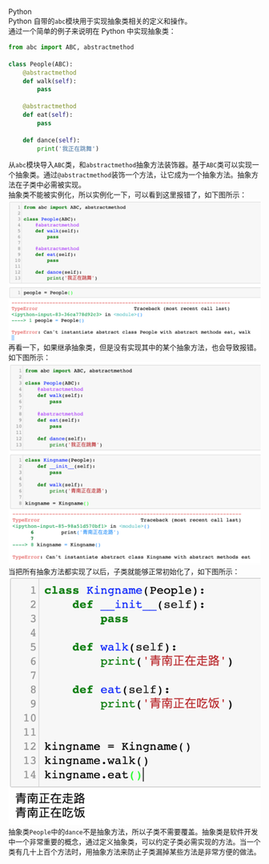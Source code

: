Python<br />Python 自带的`abc`模块用于实现抽象类相关的定义和操作。<br />通过一个简单的例子来说明在 Python 中实现抽象类：
```python
from abc import ABC, abstractmethod

class People(ABC):
    @abstractmethod
    def walk(self):
        pass
    
    @abstractmethod
    def eat(self):
        pass
    
    def dance(self):
        print('我正在跳舞')
```
从`abc`模块导入`ABC`类，和`abstractmethod`抽象方法装饰器。基于`ABC`类可以实现一个抽象类。通过`@abstractmethod`装饰一个方法，让它成为一个抽象方法。抽象方法在子类中必需被实现。<br />抽象类不能被实例化，所以实例化一下，可以看到这里报错了，如下图所示：<br />![2021-10-06-22-01-15-666724.png](./img/1633528957707-2a5f878a-7ad9-4d0c-b958-c5c7639b3b08.png)<br />再看一下，如果继承抽象类，但是没有实现其中的某个抽象方法，也会导致报错。如下图所示：<br />![2021-10-06-22-01-15-812759.png](./img/1633528957902-e54df53a-c51f-46b9-87d5-fafa45b9afa4.png)<br />当把所有抽象方法都实现了以后，子类就能够正常初始化了，如下图所示：<br />![2021-10-06-22-01-15-922727.png](./img/1633528957817-17d307c4-9831-4045-ae2f-fe13526adb55.png)<br />抽象类`People`中的`dance`不是抽象方法，所以子类不需要覆盖。抽象类是软件开发中一个非常重要的概念，通过定义抽象类，可以约定子类必需实现的方法。当一个类有几十上百个方法时，用抽象方法来防止子类漏掉某些方法是非常方便的做法。
